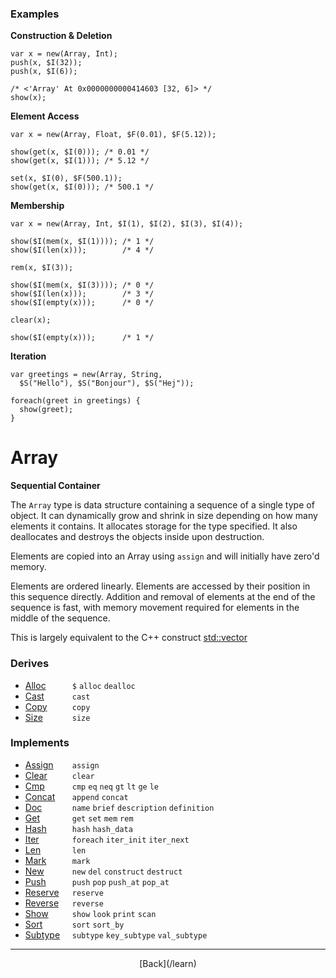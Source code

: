   <div class="row">
  <div class="col-xs-6 col-md-6">

### Examples

__Construction & Deletion__

    var x = new(Array, Int);
    push(x, $I(32));
    push(x, $I(6));
    
    /* <'Array' At 0x0000000000414603 [32, 6]> */
    show(x);
    

__Element Access__

    var x = new(Array, Float, $F(0.01), $F(5.12));
    
    show(get(x, $I(0))); /* 0.01 */
    show(get(x, $I(1))); /* 5.12 */
    
    set(x, $I(0), $F(500.1));
    show(get(x, $I(0))); /* 500.1 */
    

__Membership__

    var x = new(Array, Int, $I(1), $I(2), $I(3), $I(4));
    
    show($I(mem(x, $I(1)))); /* 1 */
    show($I(len(x)));        /* 4 */
    
    rem(x, $I(3));
    
    show($I(mem(x, $I(3)))); /* 0 */
    show($I(len(x)));        /* 3 */
    show($I(empty(x)));      /* 0 */
    
    clear(x);
    
    show($I(empty(x)));      /* 1 */
    

__Iteration__

    var greetings = new(Array, String, 
      $S("Hello"), $S("Bonjour"), $S("Hej"));
    
    foreach(greet in greetings) {
      show(greet);
    }
    



  </div>
  <div class="col-xs-6 col-md-6">

# Array
__Sequential Container__

The `Array` type is data structure containing a sequence of a single type of object. It can dynamically grow and shrink in size depending on how many elements it contains. It allocates storage for the type specified. It also deallocates and destroys the objects inside upon destruction.

Elements are copied into an Array using `assign` and will initially have zero'd memory.

Elements are ordered linearly. Elements are accessed by their position in this sequence directly. Addition and removal of elements at the end of the sequence is fast, with memory movement required for elements in the middle of the sequence.

This is largely equivalent to the C++ construct [std::vector](http://www.cplusplus.com/reference/vector/vector/)

### Derives

* <span style="width:75px; float:left;">[Alloc](/learn/alloc)</span>`$` `alloc` `dealloc` 
* <span style="width:75px; float:left;">[Cast](/learn/cast)</span>`cast` 
* <span style="width:75px; float:left;">[Copy](/learn/copy)</span>`copy` 
* <span style="width:75px; float:left;">[Size](/learn/size)</span>`size` 
### Implements

* <span style="width:75px; float:left;">[Assign](/learn/assign)</span>`assign` 
* <span style="width:75px; float:left;">[Clear](/learn/clear)</span>`clear` 
* <span style="width:75px; float:left;">[Cmp](/learn/cmp)</span>`cmp` `eq` `neq` `gt` `lt` `ge` `le` 
* <span style="width:75px; float:left;">[Concat](/learn/concat)</span>`append` `concat` 
* <span style="width:75px; float:left;">[Doc](/learn/doc)</span>`name` `brief` `description` `definition` 
* <span style="width:75px; float:left;">[Get](/learn/get)</span>`get` `set` `mem` `rem` 
* <span style="width:75px; float:left;">[Hash](/learn/hash)</span>`hash` `hash_data` 
* <span style="width:75px; float:left;">[Iter](/learn/iter)</span>`foreach` `iter_init` `iter_next` 
* <span style="width:75px; float:left;">[Len](/learn/len)</span>`len` 
* <span style="width:75px; float:left;">[Mark](/learn/mark)</span>`mark` 
* <span style="width:75px; float:left;">[New](/learn/new)</span>`new` `del` `construct` `destruct` 
* <span style="width:75px; float:left;">[Push](/learn/push)</span>`push` `pop` `push_at` `pop_at` 
* <span style="width:75px; float:left;">[Reserve](/learn/reserve)</span>`reserve` 
* <span style="width:75px; float:left;">[Reverse](/learn/reverse)</span>`reverse` 
* <span style="width:75px; float:left;">[Show](/learn/show)</span>`show` `look` `print` `scan` 
* <span style="width:75px; float:left;">[Sort](/learn/sort)</span>`sort` `sort_by` 
* <span style="width:75px; float:left;">[Subtype](/learn/subtype)</span>`subtype` `key_subtype` `val_subtype` 

* * *

  <p style="text-align:center;">
[Back](/learn)
  </p>

  </div>
  </div>
